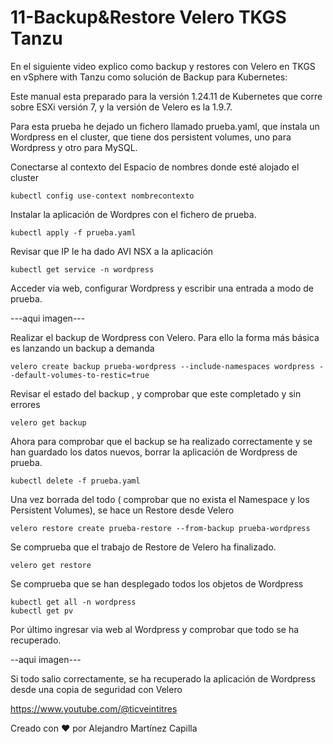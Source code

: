 # 11-Backup&Restore Velero TKGS Tanzu
En el siguiente video explico como backup y restores con Velero en TKGS en vSphere with Tanzu como solución de Backup para Kubernetes: 


Este manual esta preparado para la versión 1.24.11 de Kubernetes que corre sobre ESXi versión 7, y la versión de Velero es la 1.9.7.

Para esta prueba he dejado un fichero llamado prueba.yaml, que instala un Wordpress en el cluster, que tiene dos persistent volumes, uno para Wordpress y otro para MySQL.

Conectarse al contexto del Espacio de nombres donde esté alojado el cluster

```
kubectl config use-context nombrecontexto
```

Instalar la aplicación de Wordpres con el fichero de prueba. 

```
kubectl apply -f prueba.yaml
```

Revisar que IP le ha dado AVI NSX a la aplicación

```
kubectl get service -n wordpress
```

Acceder via web, configurar Wordpress y escribir una entrada a modo de prueba.

---aqui imagen---

Realizar el backup de Wordpress con Velero. Para ello la forma más básica es lanzando un backup a demanda

```
velero create backup prueba-wordpress --include-namespaces wordpress --default-volumes-to-restic=true
```

Revisar el estado del backup , y comprobar que este completado y sin errores
```
velero get backup
```

Ahora para comprobar que el backup se ha realizado correctamente y se han guardado los datos nuevos, borrar la aplicación de Wordpress de prueba.

```
kubectl delete -f prueba.yaml
```

Una vez borrada del todo ( comprobar que no exista el Namespace y los Persistent Volumes), se hace un Restore desde Velero
```
velero restore create prueba-restore --from-backup prueba-wordpress
```

Se comprueba que el trabajo de Restore de Velero ha finalizado.
```
velero get restore
```

Se comprueba que se han desplegado todos los objetos de Wordpress
```
kubectl get all -n wordpress
kubectl get pv
```

Por último ingresar via web al Wordpress y comprobar que todo se ha recuperado.

--aqui imagen---

Si todo salio correctamente, se ha recuperado la aplicación de Wordpress desde una copia de seguridad con Velero

https://www.youtube.com/@ticveintitres

Creado con ❤️ por Alejandro Martínez Capilla
